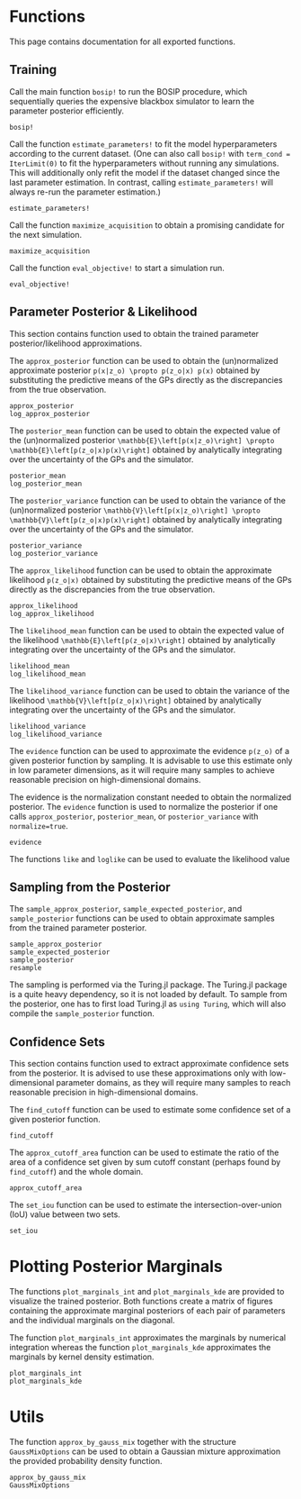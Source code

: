 # Functions

This page contains documentation for all exported functions.

## Training

Call the main function `bosip!` to run the BOSIP procedure, which sequentially queries the expensive blackbox simulator to learn the parameter posterior efficiently.

```@docs
bosip!
```

Call the function `estimate_parameters!` to fit the model hyperparameters according to the current dataset. (One can also call `bosip!` with `term_cond = IterLimit(0)` to fit the hyperparameters without running any simulations. This will additionally only refit the model if the dataset changed since the last parameter estimation. In contrast, calling `estimate_parameters!` will always re-run the parameter estimation.)

```@docs
estimate_parameters!
```

Call the function `maximize_acquisition` to obtain a promising candidate for the next simulation.

```@docs
maximize_acquisition
```

Call the function `eval_objective!` to start a simulation run.

```@docs
eval_objective!
```

## Parameter Posterior & Likelihood

This section contains function used to obtain the trained parameter posterior/likelihood approximations.

The `approx_posterior` function can be used to obtain the (un)normalized approximate posterior
``p(x|z_o) \propto p(z_o|x) p(x)`` obtained by substituting the predictive means of the GPs directly as the discrepancies from the true observation.

```@docs
approx_posterior
log_approx_posterior
```

The `posterior_mean` function can be used to obtain the expected value of the (un)normalized posterior
``\mathbb{E}\left[p(x|z_o)\right] \propto \mathbb{E}\left[p(z_o|x)p(x)\right]``
obtained by analytically integrating over the uncertainty of the GPs and the simulator.

```@docs
posterior_mean
log_posterior_mean
```

The `posterior_variance` function can be used to obtain the variance of the (un)normalized posterior
``\mathbb{V}\left[p(x|z_o)\right] \propto \mathbb{V}\left[p(z_o|x)p(x)\right]``
obtained by analytically integrating over the uncertainty of the GPs and the simulator.

```@docs
posterior_variance
log_posterior_variance
```

The `approx_likelihood` function can be used to obtain the approximate likelihood ``p(z_o|x)``
obtained by substituting the predictive means of the GPs directly as the discrepancies from the true observation.

```@docs
approx_likelihood
log_approx_likelihood
```

The `likelihood_mean` function can be used to obtain the expected value of the likelihood
``\mathbb{E}\left[p(z_o|x)\right]`` obtained by analytically integrating over the uncertainty
of the GPs and the simulator.

```@docs
likelihood_mean
log_likelihood_mean
```

The `likelihood_variance` function can be used to obtain the variance of the likelihood
``\mathbb{V}\left[p(z_o|x)\right]`` obtained by analytically integrating over the uncertainty
of the GPs and the simulator.

```@docs
likelihood_variance
log_likelihood_variance
```

The `evidence` function can be used to approximate the evidence ``p(z_o)``
of a given posterior function by sampling. It is advisable to use this
estimate only in low parameter dimensions, as it will require many samples
to achieve reasonable precision on high-dimensional domains.

The evidence is the normalization constant needed to obtain the normalized posterior.
The `evidence` function is used to normalize the posterior if one calls
`approx_posterior`, `posterior_mean`, or `posterior_variance` with `normalize=true`.

```@docs
evidence
```

The functions `like` and `loglike` can be used to evaluate the likelihood value

## Sampling from the Posterior

The `sample_approx_posterior`, `sample_expected_posterior`, and `sample_posterior` functions can be used to obtain approximate samples from the trained parameter posterior.

```@docs
sample_approx_posterior
sample_expected_posterior
sample_posterior
resample
```

The sampling is performed via the Turing.jl package. The Turing.jl package is a quite heavy dependency, so it is not loaded by default. To sample from the posterior, one has to first load Turing.jl as `using Turing`, which will also compile the `sample_posterior` function.

## Confidence Sets

This section contains function used to extract approximate confidence sets from the posterior. It is advised to use these approximations only with low-dimensional parameter domains, as they will require many samples to reach reasonable precision in high-dimensional domains.

The `find_cutoff` function can be used to estimate some confidence set of a given posterior function.

```@docs
find_cutoff
```

The `approx_cutoff_area` function can be used to estimate the ratio of the area
of a confidence set given by sum cutoff constant (perhaps found by `find_cutoff`)
and the whole domain.

```@docs
approx_cutoff_area
```

The `set_iou` function can be used to estimate the intersection-over-union (IoU)
value between two sets.

```@docs
set_iou
```

# Plotting Posterior Marginals

The functions `plot_marginals_int` and `plot_marginals_kde` are provided to visualize the trained posterior. Both functions create a matrix of figures containing the approximate marginal posteriors of each pair of parameters and the individual marginals on the diagonal.

The function `plot_marginals_int` approximates the marginals by numerical integration whereas the function `plot_marginals_kde` approximates the marginals by kernel density estimation.

```@docs
plot_marginals_int
plot_marginals_kde
```

# Utils

The function `approx_by_gauss_mix` together with the structure `GaussMixOptions` can be used to obtain a Gaussian mixture approximation the provided probability density function.

```@docs
approx_by_gauss_mix
GaussMixOptions
```
